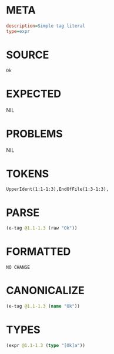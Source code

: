 # META
~~~ini
description=Simple tag literal
type=expr
~~~
# SOURCE
~~~roc
Ok
~~~
# EXPECTED
NIL
# PROBLEMS
NIL
# TOKENS
~~~zig
UpperIdent(1:1-1:3),EndOfFile(1:3-1:3),
~~~
# PARSE
~~~clojure
(e-tag @1.1-1.3 (raw "Ok"))
~~~
# FORMATTED
~~~roc
NO CHANGE
~~~
# CANONICALIZE
~~~clojure
(e-tag @1.1-1.3 (name "Ok"))
~~~
# TYPES
~~~clojure
(expr @1.1-1.3 (type "[Ok]a"))
~~~
